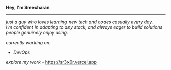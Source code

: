 **Hey, I'm Sreecharan** 

---

*just a guy who loves learning new tech and codes casually every day.*  
*i'm confident in adapting to any stack, and always eager to build solutions people genuinely enjoy using.*

*currently working on:*  
- *DevOps*

*explore my work* - https://sr3x0r.vercel.app

